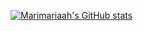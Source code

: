 [![Marimariaah's GitHub stats](https://github-readme-stats.vercel.app/api?username=Marimariaah&hide=contribs,prs?count_private=true&show_icons=true&theme=tokyonight)](https://github.com/Marimariaah/github-readme-stats)
<br/>

